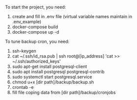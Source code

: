 To start the project, you need:
1) create and fill in .env file (virtual variable names maintain in .env_example)
2) docker-compose build
3) docker-compose up -d

To tune backup cron, you need:
1) ssh-keygen
2) cat ~/.ssh/id_rsa.pub | ssh root@[ip_address] 'cat >> ~/.ssh/authorized_keys'
3) sudo apt-get install postgresql-client
4) sudo apt install postgresql postgresql-contrib
5) sudo systemctl start postgresql.service
4) chmod u+x [dir path]/backup/backup.sh
5) crontab -e
6) fill file coping data from [dir path]/backup/cronjobs
